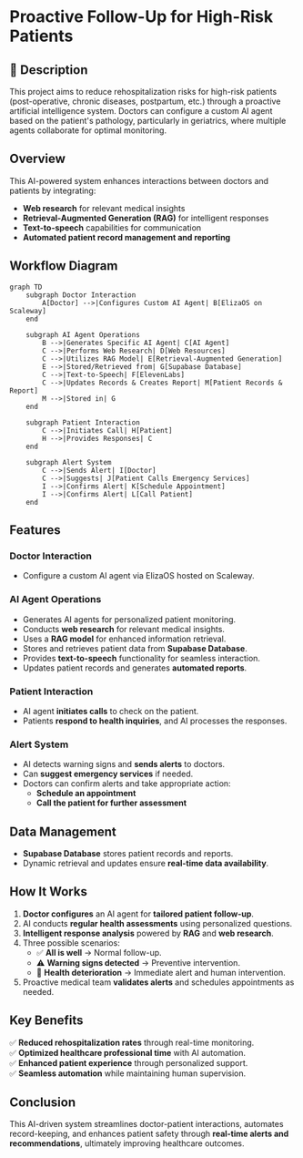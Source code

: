 # Proactive Follow-Up for High-Risk Patients

## 📌 Description
This project aims to reduce rehospitalization risks for high-risk patients (post-operative, chronic diseases, postpartum, etc.) through a proactive artificial intelligence system. Doctors can configure a custom AI agent based on the patient's pathology, particularly in geriatrics, where multiple agents collaborate for optimal monitoring.

## Overview
This AI-powered system enhances interactions between doctors and patients by integrating:
- **Web research** for relevant medical insights
- **Retrieval-Augmented Generation (RAG)** for intelligent responses
- **Text-to-speech** capabilities for communication
- **Automated patient record management and reporting**

## Workflow Diagram
```mermaid
graph TD
    subgraph Doctor Interaction
        A[Doctor] -->|Configures Custom AI Agent| B[ElizaOS on Scaleway]
    end

    subgraph AI Agent Operations
        B -->|Generates Specific AI Agent| C[AI Agent]
        C -->|Performs Web Research| D[Web Resources]
        C -->|Utilizes RAG Model| E[Retrieval-Augmented Generation]
        E -->|Stored/Retrieved from| G[Supabase Database]
        C -->|Text-to-Speech| F[ElevenLabs]
        C -->|Updates Records & Creates Report| M[Patient Records & Report]
        M -->|Stored in| G
    end

    subgraph Patient Interaction
        C -->|Initiates Call| H[Patient]
        H -->|Provides Responses| C
    end

    subgraph Alert System
        C -->|Sends Alert| I[Doctor]
        C -->|Suggests| J[Patient Calls Emergency Services]
        I -->|Confirms Alert| K[Schedule Appointment]
        I -->|Confirms Alert| L[Call Patient]
    end
```

## Features
### **Doctor Interaction**
- Configure a custom AI agent via ElizaOS hosted on Scaleway.

### **AI Agent Operations**
- Generates AI agents for personalized patient monitoring.
- Conducts **web research** for relevant medical insights.
- Uses a **RAG model** for enhanced information retrieval.
- Stores and retrieves patient data from **Supabase Database**.
- Provides **text-to-speech** functionality for seamless interaction.
- Updates patient records and generates **automated reports**.

### **Patient Interaction**
- AI agent **initiates calls** to check on the patient.
- Patients **respond to health inquiries**, and AI processes the responses.

### **Alert System**
- AI detects warning signs and **sends alerts** to doctors.
- Can **suggest emergency services** if needed.
- Doctors can confirm alerts and take appropriate action:
  - **Schedule an appointment**
  - **Call the patient for further assessment**

## Data Management
- **Supabase Database** stores patient records and reports.
- Dynamic retrieval and updates ensure **real-time data availability**.

## How It Works
1. **Doctor configures** an AI agent for **tailored patient follow-up**.
2. AI conducts **regular health assessments** using personalized questions.
3. **Intelligent response analysis** powered by **RAG** and **web research**.
4. Three possible scenarios:
   - ✅ **All is well** → Normal follow-up.
   - ⚠️ **Warning signs detected** → Preventive intervention.
   - 🚨 **Health deterioration** → Immediate alert and human intervention.
5. Proactive medical team **validates alerts** and schedules appointments as needed.

## Key Benefits
✅ **Reduced rehospitalization rates** through real-time monitoring. \
✅ **Optimized healthcare professional time** with AI automation. \
✅ **Enhanced patient experience** through personalized support. \
✅ **Seamless automation** while maintaining human supervision.

## Conclusion
This AI-driven system streamlines doctor-patient interactions, automates record-keeping, and enhances patient safety through **real-time alerts and recommendations**, ultimately improving healthcare outcomes.